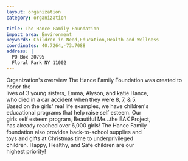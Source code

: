 ```yaml
---
layout: organization
category: organization

title: The Hance Family Foundation
impact_area: Environment
keywords: Children in Need,Education,Health and Wellness
coordinates: 40.7264,-73.7088
address: |
  PO Box 20795
  Floral Park NY 11002
---
```

Organization's overview
The Hance Family Foundation was created to honor the  
lives of 3 young sisters, Emma, Alyson, and katie Hance,  
who died in a car accident when they were 8, 7, & 5.   
Based on the girls' real life examples, we have children's  
educational programs that help raise self esteem.  Our  
girls self esteem program, Beautiful Me...the EAK Project,  
has already reached over 6,000 girls!  The Hance Family  
foundation also provides back-to-school supplies and  
toys and gifts at Christmas time to underprivileged  
children.  Happy, Healthy, and Safe children are our  
highest priority!